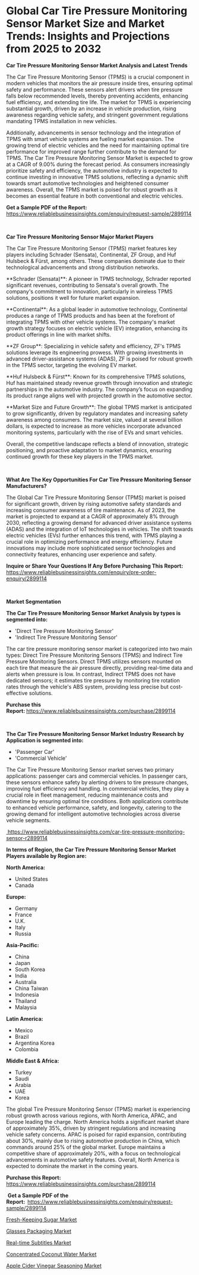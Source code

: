 <p><h1>Global Car Tire Pressure Monitoring Sensor Market Size and Market Trends: Insights and Projections from 2025 to 2032</h1></p><p><strong>Car Tire Pressure Monitoring Sensor Market Analysis and Latest Trends</strong></p>
<p><p>The Car Tire Pressure Monitoring Sensor (TPMS) is a crucial component in modern vehicles that monitors the air pressure inside tires, ensuring optimal safety and performance. These sensors alert drivers when tire pressure falls below recommended levels, thereby preventing accidents, enhancing fuel efficiency, and extending tire life. The market for TPMS is experiencing substantial growth, driven by an increase in vehicle production, rising awareness regarding vehicle safety, and stringent government regulations mandating TPMS installation in new vehicles.</p><p>Additionally, advancements in sensor technology and the integration of TPMS with smart vehicle systems are fueling market expansion. The growing trend of electric vehicles and the need for maintaining optimal tire performance for improved range further contribute to the demand for TPMS. The Car Tire Pressure Monitoring Sensor Market is expected to grow at a CAGR of 9.00% during the forecast period. As consumers increasingly prioritize safety and efficiency, the automotive industry is expected to continue investing in innovative TPMS solutions, reflecting a dynamic shift towards smart automotive technologies and heightened consumer awareness. Overall, the TPMS market is poised for robust growth as it becomes an essential feature in both conventional and electric vehicles.</p></p>
<p><strong>Get a Sample PDF of the Report:&nbsp;</strong> <a href="https://www.reliablebusinessinsights.com/enquiry/request-sample/2899114?utm_campaign=96&utm_medium=2&utm_source=Github&utm_content=ia&utm_term=15032025&utm_id=car-tire-pressure-monitoring-sensor">https://www.reliablebusinessinsights.com/enquiry/request-sample/2899114</a></p>
<p>&nbsp;</p>
<p><strong>Car Tire Pressure Monitoring Sensor Major Market Players</strong></p>
<p><p>The Car Tire Pressure Monitoring Sensor (TPMS) market features key players including Schrader (Sensata), Continental, ZF Group, and Huf Hulsbeck & Fürst, among others. These companies dominate due to their technological advancements and strong distribution networks.</p><p>**Schrader (Sensata)**: A pioneer in TPMS technology, Schrader reported significant revenues, contributing to Sensata's overall growth. The company's commitment to innovation, particularly in wireless TPMS solutions, positions it well for future market expansion. </p><p>**Continental**: As a global leader in automotive technology, Continental produces a range of TPMS products and has been at the forefront of integrating TPMS with other vehicle systems. The company's market growth strategy focuses on electric vehicle (EV) integration, enhancing its product offerings in line with market shifts.</p><p>**ZF Group**: Specializing in vehicle safety and efficiency, ZF's TPMS solutions leverage its engineering prowess. With growing investments in advanced driver-assistance systems (ADAS), ZF is poised for robust growth in the TPMS sector, targeting the evolving EV market.</p><p>**Huf Hulsbeck & Fürst**: Known for its comprehensive TPMS solutions, Huf has maintained steady revenue growth through innovation and strategic partnerships in the automotive industry. The company’s focus on expanding its product range aligns well with projected growth in the automotive sector.</p><p>**Market Size and Future Growth**: The global TPMS market is anticipated to grow significantly, driven by regulatory mandates and increasing safety awareness among consumers. The market size, valued at several billion dollars, is expected to increase as more vehicles incorporate advanced monitoring systems, particularly with the rise of EVs and smart vehicles.</p><p>Overall, the competitive landscape reflects a blend of innovation, strategic positioning, and proactive adaptation to market dynamics, ensuring continued growth for these key players in the TPMS market.</p></p>
<p>&nbsp;</p>
<p><strong>What Are The Key Opportunities For Car Tire Pressure Monitoring Sensor Manufacturers?</strong></p>
<p><p>The Global Car Tire Pressure Monitoring Sensor (TPMS) market is poised for significant growth, driven by rising automotive safety standards and increasing consumer awareness of tire maintenance. As of 2023, the market is projected to expand at a CAGR of approximately 8% through 2030, reflecting a growing demand for advanced driver assistance systems (ADAS) and the integration of IoT technologies in vehicles. The shift towards electric vehicles (EVs) further enhances this trend, with TPMS playing a crucial role in optimizing performance and energy efficiency. Future innovations may include more sophisticated sensor technologies and connectivity features, enhancing user experience and safety.</p></p>
<p><strong>Inquire or Share Your Questions If Any Before Purchasing This Report:</strong> <a href="https://www.reliablebusinessinsights.com/enquiry/pre-order-enquiry/2899114?utm_campaign=96&utm_medium=2&utm_source=Github&utm_content=ia&utm_term=15032025&utm_id=car-tire-pressure-monitoring-sensor">https://www.reliablebusinessinsights.com/enquiry/pre-order-enquiry/2899114</a></p>
<p>&nbsp;</p>
<p><strong>Market Segmentation</strong></p>
<p><strong>The Car Tire Pressure Monitoring Sensor Market Analysis by types is segmented into:</strong></p>
<p><ul><li>'Direct Tire Pressure Monitoring Sensor'</li><li>'Indirect Tire Pressure Monitoring Sensor'</li></ul></p>
<p><p>The car tire pressure monitoring sensor market is categorized into two main types: Direct Tire Pressure Monitoring Sensors (TPMS) and Indirect Tire Pressure Monitoring Sensors. Direct TPMS utilizes sensors mounted on each tire that measure the air pressure directly, providing real-time data and alerts when pressure is low. In contrast, Indirect TPMS does not have dedicated sensors; it estimates tire pressure by monitoring tire rotation rates through the vehicle's ABS system, providing less precise but cost-effective solutions.</p></p>
<p><strong>Purchase this Report:&nbsp;</strong><a href="https://www.reliablebusinessinsights.com/purchase/2899114?utm_campaign=96&utm_medium=2&utm_source=Github&utm_content=ia&utm_term=15032025&utm_id=car-tire-pressure-monitoring-sensor">https://www.reliablebusinessinsights.com/purchase/2899114</a></p>
<p>&nbsp;</p>
<p><strong>The Car Tire Pressure Monitoring Sensor Market Industry Research by Application is segmented into:</strong></p>
<p><ul><li>'Passenger Car'</li><li>'Commercial Vehicle'</li></ul></p>
<p><p>The Car Tire Pressure Monitoring Sensor market serves two primary applications: passenger cars and commercial vehicles. In passenger cars, these sensors enhance safety by alerting drivers to tire pressure changes, improving fuel efficiency and handling. In commercial vehicles, they play a crucial role in fleet management, reducing maintenance costs and downtime by ensuring optimal tire conditions. Both applications contribute to enhanced vehicle performance, safety, and longevity, catering to the growing demand for intelligent automotive technologies across diverse vehicle segments.</p></p>
<p><a href="https://www.reliablebusinessinsights.com/car-tire-pressure-monitoring-sensor-r2899114?utm_campaign=96&utm_medium=2&utm_source=Github&utm_content=ia&utm_term=15032025&utm_id=car-tire-pressure-monitoring-sensor">&nbsp;https://www.reliablebusinessinsights.com/car-tire-pressure-monitoring-sensor-r2899114</a></p>
<p><strong>In terms of Region, the Car Tire Pressure Monitoring Sensor Market Players available by Region are:</strong></p>
<p>
    <p> <strong> North America: </strong>
        <ul>
            <li>United States</li>
            <li>Canada</li>
        </ul>
        </p> 
    <p> <strong> Europe: </strong>
        <ul>
            <li>Germany</li>
            <li>France</li>
            <li>U.K.</li>
            <li>Italy</li>
            <li>Russia</li>
        </ul>
        </p> 
    <p> <strong> Asia-Pacific: </strong>
        <ul>
            <li>China</li>
            <li>Japan</li>
            <li>South Korea</li>
            <li>India</li>
            <li>Australia</li>
            <li>China Taiwan</li>
            <li>Indonesia</li>
            <li>Thailand</li>
            <li>Malaysia</li>
        </ul>
        </p> 
    <p> <strong> Latin America: </strong>
        <ul>
            <li>Mexico</li>
            <li>Brazil</li>
            <li>Argentina Korea</li>
            <li>Colombia</li>
        </ul>
        </p> 
    <p> <strong> Middle East & Africa: </strong>
        <ul>
            <li>Turkey</li>
            <li>Saudi</li>
            <li>Arabia</li>
            <li>UAE</li>
            <li>Korea</li>
        </ul>
    </p>
    </p>
<p><p>The global Tire Pressure Monitoring Sensor (TPMS) market is experiencing robust growth across various regions, with North America, APAC, and Europe leading the charge. North America holds a significant market share of approximately 35%, driven by stringent regulations and increasing vehicle safety concerns. APAC is poised for rapid expansion, contributing about 30%, mainly due to rising automotive production in China, which commands around 25% of the global market. Europe maintains a competitive share of approximately 20%, with a focus on technological advancements in automotive safety features. Overall, North America is expected to dominate the market in the coming years.</p></p>
<p><strong>Purchase this Report: </strong><a href="https://www.reliablebusinessinsights.com/purchase/2899114?utm_campaign=96&utm_medium=2&utm_source=Github&utm_content=ia&utm_term=15032025&utm_id=car-tire-pressure-monitoring-sensor">https://www.reliablebusinessinsights.com/purchase/2899114</a></p>
<p>&nbsp;<strong>Get a Sample PDF of the Report:&nbsp;&nbsp;</strong><a href="https://www.reliablebusinessinsights.com/enquiry/request-sample/2899114?utm_campaign=96&utm_medium=2&utm_source=Github&utm_content=ia&utm_term=15032025&utm_id=car-tire-pressure-monitoring-sensor">https://www.reliablebusinessinsights.com/enquiry/request-sample/2899114</a></p>
<p><strong></strong></p>
<p><p><a href="https://github.com/brabolyrah3h/Market-Research-Report-List-1/blob/main/fresh-keeping-sugar-market.md?utm_campaign=96&utm_medium=2&utm_source=Github&utm_content=ia&utm_term=15032025&utm_id=car-tire-pressure-monitoring-sensor">Fresh-Keeping Sugar Market</a></p><p><a href="https://github.com/sekohlorik/Market-Research-Report-List-1/blob/main/glasses-packaging-market.md?utm_campaign=96&utm_medium=2&utm_source=Github&utm_content=ia&utm_term=15032025&utm_id=car-tire-pressure-monitoring-sensor">Glasses Packaging Market</a></p><p><a href="https://github.com/timayuethem/Market-Research-Report-List-1/blob/main/real-time-subtitles-market.md?utm_campaign=96&utm_medium=2&utm_source=Github&utm_content=ia&utm_term=15032025&utm_id=car-tire-pressure-monitoring-sensor">Real-time Subtitles Market</a></p><p><a href="https://github.com/nicoytabiz7/Market-Research-Report-List-1/blob/main/concentrated-coconut-water-market.md?utm_campaign=96&utm_medium=2&utm_source=Github&utm_content=ia&utm_term=15032025&utm_id=car-tire-pressure-monitoring-sensor">Concentrated Coconut Water Market</a></p><p><a href="https://github.com/avirsuckra/Market-Research-Report-List-1/blob/main/apple-cider-vinegar-seasoning-market.md?utm_campaign=96&utm_medium=2&utm_source=Github&utm_content=ia&utm_term=15032025&utm_id=car-tire-pressure-monitoring-sensor">Apple Cider Vinegar Seasoning Market</a></p></p>